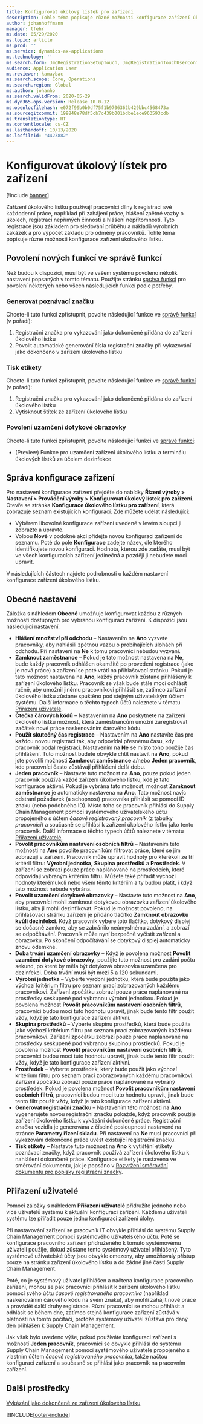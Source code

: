 ```yaml
---
title: Konfigurovat úkolový lístek pro zařízení
description: Tohle téma popisuje různé možnosti konfigurace zařízení úkolového lístku.
author: johanhoffmann
manager: tfehr
ms.date: 05/29/2020
ms.topic: article
ms.prod: ''
ms.service: dynamics-ax-applications
ms.technology: ''
ms.search.form: JmgRegistrationSetupTouch, JmgRegistrationTouchUserConfiguration
audience: Application User
ms.reviewer: kamaybac
ms.search.scope: Core, Operations
ms.search.region: Global
ms.author: johanho
ms.search.validFrom: 2020-05-29
ms.dyn365.ops.version: Release 10.0.12
ms.openlocfilehash: e072f99b0b0df75f1b9706362b429bbc4568473a
ms.sourcegitcommit: 199848e78df5cb7c439b001bdbe1ece963593cdb
ms.translationtype: HT
ms.contentlocale: cs-CZ
ms.lasthandoff: 10/13/2020
ms.locfileid: "4423882"
---
```

# <a name="configure-job-card-for-devices"></a>Konfigurovat úkolový lístek pro zařízení

[!include [banner](../includes/banner.md)]

Zařízení úkolového lístku používají pracovníci dílny k registraci své každodenní práce, například při zahájení práce, hlášení zpětné vazby o úkolech, registraci nepřímých činností a hlášení nepřítomnosti. Tyto registrace jsou základem pro sledování průběhu a nákladů výrobních zakázek a pro výpočet základu pro odměny pracovníků. Tohle téma popisuje různé možnosti konfigurace zařízení úkolového lístku.

## <a name="enable-new-features-in-feature-management"></a>Povolení nových funkcí ve správě funkcí

Než budou k dispozici, musí být ve vašem systému povoleno několik nastavení popsaných v tomto tématu. Použijte stránku [správa funkcí](../../fin-ops-core/fin-ops/get-started/feature-management/feature-management-overview.md) pro povolení některých nebo všech následujících funkcí podle potřeby.

### <a name="generate-license-plate"></a>Generovat poznávací značku

Chcete-li tuto funkci zpřístupnit, povolte následující funkce ve [správě funkcí](../../fin-ops-core/fin-ops/get-started/feature-management/feature-management-overview.md) (v pořadí):

1. Registrační značka pro vykazování jako dokončené přidána do zařízení úkolového lístku
1. Povolit automatické generování čísla registrační značky při vykazování jako dokončeno v zařízení úkolového lístku

### <a name="print-label"></a>Tisk etikety

Chcete-li tuto funkci zpřístupnit, povolte následující funkce ve [správě funkcí](../../fin-ops-core/fin-ops/get-started/feature-management/feature-management-overview.md) (v pořadí):

1. Registrační značka pro vykazování jako dokončené přidána do zařízení úkolového lístku
1. Vytisknout štítek ze zařízení úkolového lístku

### <a name="allow-locking-of-touch-screen"></a>Povolení uzamčení dotykové obrazovky

Chcete-li tuto funkci zpřístupnit, povolte následující funkci ve [správě funkcí](../../fin-ops-core/fin-ops/get-started/feature-management/feature-management-overview.md):

- (Preview) Funkce pro uzamčení zařízení úkolového lístku a terminálu úkolových lístků za účelem dezinfekce

## <a name="manage-your-device-configurations"></a>Správa konfigurace zařízení

Pro nastavení konfigurace zařízení přejděte do nabídky **Řízení výroby > Nastavení > Provádění výroby > Konfigurovat úkolový lístek pro zařízení**. Otevře se stránka **Konfigurace úkolového lístku pro zařízení**, která zobrazuje seznam existujících konfigurací. Zde můžete udělat následující: 

- Výběrem libovolné konfigurace zařízení uvedené v levém sloupci ji zobrazte a upravte.
- Volbou **Nové** v podokně akcí přidejte novou konfiguraci zařízení do seznamu. Poté do pole **Konfigurace** zadejte název, dle kterého identifikujete novou konfiguraci. Hodnota, kterou zde zadáte, musí být ve všech konfiguracích zařízení jedinečná a později ji nebudete moci upravit.

V následujících částech najdete podrobnosti o každém nastavení konfigurace zařízení úkolového lístku.

## <a name="general-settings"></a>Obecné nastavení

Záložka s náhledem **Obecné** umožňuje konfigurovat každou z různých možností dostupných pro vybranou konfiguraci zařízení. K dispozici jsou následující nastavení:

- **Hlášení množství při odchodu** – Nastavením na **Ano** vyzvete pracovníky, aby nahlásili zpětnou vazbu o probíhajících úlohách při odchodu. Při nastavení na **Ne** k tomu pracovníci nebudou vyzváni.
- **Zamknout zaměstnance** – Pokud je tato možnost nastavena na **Ne**, bude každý pracovník odhlášen okamžitě po provedení registrace (jako je nová práce) a zařízení se poté vrátí na přihlašovací stránku. Pokud je tato možnost nastavena na **Ano**, každý pracovník zůstane přihlášený k zařízení úkolového lístku. Pracovník se však bude stále moci odhlásit ručně, aby umožnil jinému pracovníkovi přihlásit se, zatímco zařízení úkolového lístku zůstane spuštěno pod stejným uživatelským účtem systému. Další informace o těchto typech účtů naleznete v tématu [Přiřazení uživatelé](#assigned-users).
- **Čtečka čárových kódů** – Nastavením na **Ano** poskytnete na zařízení úkolového lístku možnost, která zaměstnancům umožní zaregistrovat začátek nové práce naskenováním čárového kódu.
- **Použít skutečný čas registrace** – Nastavením na **Ano** nastavíte čas pro každou novou registraci tak, aby odpovídal přesnému času, kdy pracovník podal registraci. Nastavením na **Ne** se místo toho použije čas přihlášení. Tuto možnost budete obvykle chtít nastavit na **Ano**, pokud jste povolili možnosti **Zamknout zaměstnance** a/nebo **Jeden pracovník**, kde pracovníci často zůstávají přihlášeni delší dobu.
- **Jeden pracovník** – Nastavte tuto možnost na **Ano**, pouze pokud jeden pracovník používá každé zařízení úkolového lístku, kde je tato konfigurace aktivní. Pokud je vybrána tato možnost, možnost **Zamknout zaměstnance** je automaticky nastavena na **Ano**. Tato možnost navíc odstraní požadavek (a schopnost) pracovníka přihlásit se pomocí ID znaku (nebo podobného ID). Místo toho se pracovník přihlásí do Supply Chain Management pomocí systémového uživatelského účtu propojeného s účtem *časově registrovaný pracovník* (z tabulky *pracovníci*) a současně se přihlásí k zařízení úkolového lístku jako tento pracovník.  Další informace o těchto typech účtů naleznete v tématu [Přiřazení uživatelé](#assigned-users).
- **Povolit pracovníkům nastavení osobních filtrů** – Nastavením této možnosti na **Ano** povolíte pracovníkům filtrovat práce, které se jim zobrazují v zařízení. Pracovník může upravit hodnoty pro kterékoli ze tří kritérií filtru: **Výrobní jednotka**, **Skupina prostředků** a **Prostředek**. V zařízení se zobrazí pouze práce naplánované na prostředcích, které odpovídají vybraným kritériím filtru. Můžete také přiřadit výchozí hodnoty kterémukoli nebo všem těmto kritériím a ty budou platit, i když tato možnost nebude vybrána.
- **Povolit uzamčení dotykové obrazovky** – Nastavte tuto možnost na **Ano**, aby pracovníci mohli zamknout dotykovou obrazovku zařízení úkolového lístku, aby ji mohli dezinfikovat. Pokud je možnost povoleno, na přihlašovací stránku zařízení je přidáno tlačítko **Zamknout obrazovku kvůli dezinfekci**. Když pracovník vybere toto tlačítko, dotykový displej se dočasně zamkne, aby se zabránilo neúmyslnému zadání, a zobrazí se odpočítávání. Pracovník může nyní bezpečně vyčistit zařízení a obrazovku. Po skončení odpočítávání se dotykový displej automaticky znovu odemkne.
- **Doba trvání uzamčení obrazovky** – Když je povolena možnost **Povolit uzamčení dotykové obrazovky**, použijte tuto možnost pro zadání počtu sekund, po které by měla být dotyková obrazovka uzamčena pro dezinfekci. Doba trvání musí být mezi 5 a 120 sekundami.
- **Výrobní jednotka** – Vyberte výrobní jednotku, která bude použita jako výchozí kritérium filtru pro seznam prací zobrazovaných každému pracovníkovi. Zařízení zpočátku zobrazí pouze práce naplánované na prostředky seskupené pod vybranou výrobní jednotkou. Pokud je povolena možnost **Povolit pracovníkům nastavení osobních filtrů**, pracovníci budou moci tuto hodnotu upravit, jinak bude tento filtr použit vždy, když je tato konfigurace zařízení aktivní.
- **Skupina prostředků** – Vyberte skupinu prostředků, která bude použita jako výchozí kritérium filtru pro seznam prací zobrazovaných každému pracovníkovi. Zařízení zpočátku zobrazí pouze práce naplánované na prostředky seskupené pod vybranou skupinou prostředků. Pokud je povolena možnost **Povolit pracovníkům nastavení osobních filtrů**, pracovníci budou moci tuto hodnotu upravit, jinak bude tento filtr použit vždy, když je tato konfigurace zařízení aktivní.
- **Prostředek** – Vyberte prostředek, který bude použit jako výchozí kritérium filtru pro seznam prací zobrazovaných každému pracovníkovi. Zařízení zpočátku zobrazí pouze práce naplánované na vybraný prostředek. Pokud je povolena možnost **Povolit pracovníkům nastavení osobních filtrů**, pracovníci budou moci tuto hodnotu upravit, jinak bude tento filtr použit vždy, když je tato konfigurace zařízení aktivní.
- **Generovat registrační značku** – Nastavením této možnosti na **Ano** vygenerujete novou registrační značku pokaždé, když pracovník použije zařízení úkolového lístku k vykázání dokončené práce. Registrační značka vozidla je generována z číselné posloupnosti nastavené na stránce **Parametry řízení skladu**. Při nastavení na **Ne** musí pracovníci při vykazování dokončené práce uvést existující registrační značku.
- **Tisk etikety** – Nastavte tuto možnost na **Ano** k vytištění etikety poznávací značky, když pracovník používá zařízení úkolového lístku k nahlášení dokončené práce. Konfigurace etikety je nastavena ve směrování dokumentu, jak je popsáno v [Rozvržení směrování dokumentu pro popisky registrační značky](../warehousing/document-routing-layout-for-license-plates.md).

<a name="assigned-users"></a>

## <a name="assigned-users"></a>Přiřazení uživatelé

Pomocí záložky s náhledem **Přiřazení uživatelé** přidružíte jednoho nebo více uživatelů systému k aktuální konfiguraci zařízení. Každému uživateli systému lze přiřadit pouze jednu konfiguraci zařízení úlohy.

Při nastavování zařízení se pracovník IT obvykle přihlásí do systému Supply Chain Management pomocí systémového uživatelského účtu. Poté se konfigurace pracovního zařízení přidruženého k tomuto systémovému uživateli použije, dokud zůstane tento systémový uživatel přihlášený. Tyto systémové uživatelské účty jsou obvykle omezeny, aby umožňovaly přístup pouze na stránku zařízení úkolového lístku a do žádné jiné části Supply Chain Management.

Poté, co je systémový uživatel přihlášen a načtena konfigurace pracovního zařízení, mohou se pak pracovníci přihlásit k zařízení úkolového lístku pomocí svého účtu *časově registrovaného pracovníka* (například naskenováním čárového kódu na svém znaku), aby mohli zahájit nové práce a provádět další druhy registrace. Různí pracovníci se mohou přihlásit a odhlásit se během dne, zatímco stejná konfigurace zařízení zůstává v platnosti na tomto počítači, protože systémový uživatel zůstává pro daný den přihlášen k Supply Chain Management.

Jak však bylo uvedeno výše, pokud používáte konfiguraci zařízení s možností **Jeden pracovník**, pracovníci se obvykle přihlásí do systému Supply Chain Management pomocí systémového uživatele propojeného s vlastním účtem *časově registrovaného pracovníka*, takže načtou konfiguraci zařízení a současně se přihlásí jako pracovník na pracovním zařízení.

## <a name="additional-resources"></a>Další prostředky

[Vykázání jako dokončené ze zařízení úkolového lístku](report-finished-job-device.md)


[!INCLUDE[footer-include](../../includes/footer-banner.md)]